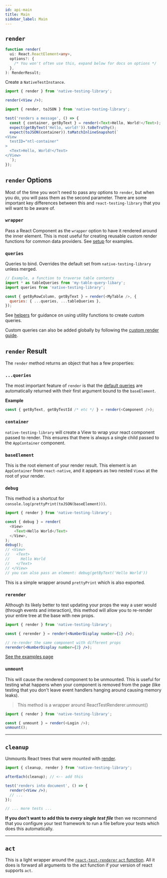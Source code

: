 ```yaml
---
id: api-main
title: Main
sidebar_label: Main
---
```


## `render`

```typescript
function render(
  ui: React.ReactElement<any>,
  options?: {
    /* You won't often use this, expand below for docs on options */
  },
): RenderResult;
```

Create a `NativeTestInstance`.

```jsx
import { render } from 'native-testing-library';

render(<View />);
```

```javascript
import { render, toJSON } from 'native-testing-library';

test('renders a message', () => {
  const { container, getByText } = render(<Text>Hello, World!</Text>);
  expect(getByText('Hello, world!')).toBeTruthy();
  expect(toJSON(container)).toMatchInlineSnapshot(`
<View
  testID="ntl-container"
>
  <Text>Hello, World!</Text>
</View>
  `);
});
```

## `render` Options

Most of the time you won't need to pass any options to `render`, but when you do, you will pass them
as the second parameter. There are some important key differences between this and
`react-testing-library` that you will want to be aware of.

### `wrapper`

Pass a React Component as the `wrapper` option to have it rendered around the inner element. This is
most useful for creating reusable custom render functions for common data providers. See
[setup](setup.md#custom-render) for examples.

### `queries`

Queries to bind. Overrides the default set from `native-testing-library` unless merged.

```js
// Example, a function to traverse table contents
import * as tableQueries from 'my-table-query-libary';
import queries from 'native-testing-library';

const { getByRowColumn, getByText } = render(<MyTable />, {
  queries: { ...queries, ...tableQueries },
});
```

See [helpers](api-helpers.md) for guidance on using utility functions to create custom queries.

Custom queries can also be added globally by following the
[custom render guide](setup.md#custom-render).

## `render` Result

The `render` method returns an object that has a few properties:

### `...queries`

The most important feature of `render` is that the [default queries](api-queries.md) are
automatically returned with their first argument bound to the `baseElement`.

**Example**

```javascript
const { getByText, getByTestId /* etc */ } = render(<Component />);
```

### `container`

`native-testing-library` will create a View to wrap your react component passed to render. This
ensures that there is always a single child passed to the `AppContainer` component.

### `baseElement`

This is the root element of your render result. This element is an `AppContainer` from
`react-native`, and it appears as two nested `Views` at the root of your render.

### `debug`

This method is a shortcut for `console.log(prettyPrint(toJSON(baseElement)))`.

```javascript
import { render } from 'native-testing-library';

const { debug } = render(
  <View>
    <Text>Hello World</Text>
  </View>,
);
debug();
// <View>
//   <Text>
//     Hello World
//   </Text>
// </View>
// you can also pass an element: debug(getByText('Hello World'))
```

This is a simple wrapper around `prettyPrint` which is also exported.

### `rerender`

Although its likely better to test updating your props the way a user would (through events and
interaction), this method will allow you to re-render your entire tree at the base with new props.

```jsx
import { render } from 'native-testing-library';

const { rerender } = render(<NumberDisplay number={1} />);

// re-render the same component with different props
rerender(<NumberDisplay number={2} />);
```

[See the examples page](example-update-props.md)

### `unmount`

This will cause the rendered component to be unmounted. This is useful for testing what happens when
your component is removed from the page (like testing that you don't leave event handlers hanging
around causing memory leaks).

> This method is a wrapper around ReactTestRenderer.unmount()

```javascript
import { render } from 'native-testing-library';

const { unmount } = render(<Login />);
unmount();
```

---

## `cleanup`

Unmounts React trees that were mounted with [render](#render).

```jsx
import { cleanup, render } from 'native-testing-library';

afterEach(cleanup); // <-- add this

test('renders into document', () => {
  render(<View />);
  // ...
});

// ... more tests ...
```

**If you don't want to add this to _every single test file_** then we recommend that you configure
your test framework to run a file before your tests which does this automatically.

---

## `act`

This is a light wrapper around the
[`react-test-renderer` `act` function](https://reactjs.org/docs/test-renderer.html). All it does is
forward all arguments to the act function if your version of react supports `act`.
